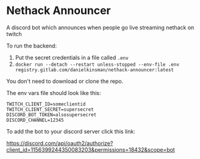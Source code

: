 # Nethack Announcer

A discord bot which announces when people go live streaming nethack on twitch

To run the backend:

1. Put the secret credentials in a file called `.env`
2. `docker run --detach --restart unless-stopped --env-file .env registry.gitlab.com/danielkinsman/nethack-announcer:latest`

You don't need to download or clone the repo.

The env vars file should look like this:

    TWITCH_CLIENT_ID=someclientid
    TWITCH_CLIENT_SECRET=supersecret
    DISCORD_BOT_TOKEN=alsosupersecret
    DISCORD_CHANNEL=12345

To add the bot to your discord server click this link:

https://discord.com/api/oauth2/authorize?client_id=1156399244350083203&permissions=18432&scope=bot

